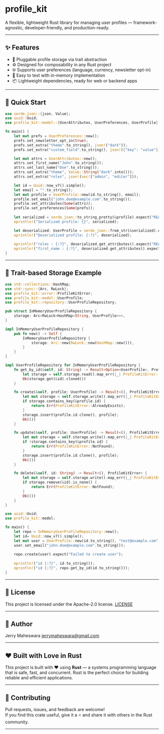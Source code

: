 # profile_kit

A flexible, lightweight Rust library for managing user profiles — framework-agnostic, developer-friendly, and production-ready.

---

## ✨ Features

- 🔌 Pluggable profile storage via trait abstraction
- ⚙️ Designed for composability in any Rust project
- 🌐 Supports user preferences (language, currency, newsletter opt-in)
- 🧪 Easy to test with in-memory implementation
- 📦 Lightweight dependencies, ready for web or backend apps

---

## 🚀 Quick Start

```rust
use serde_json::{json, Value};
use uuid::Uuid;
use profile_kit::model::{UserAttributes, UserPreferences, UserProfile};

fn main() {
    let mut prefs = UserPreferences::new();
    prefs.set_newsletter_opt_in(true);
    prefs.set_extra("theme".to_string(), json!("dark"));
    prefs.set_extra("custom_field".to_string(), json!({"key": "value"}));

    let mut attrs = UserAttributes::new();
    attrs.set_first_name("John".to_string());
    attrs.set_last_name("Doe".to_string());
    attrs.set_extra("theme", Value::String("dark".into()));
    attrs.set_extra("roles", json!(vec!["admin", "editor"]));

    let id = Uuid::now_v7().simple();
    let email = "".to_string();
    let mut profile = UserProfile::new(id.to_string(), email);
    profile.set_email("john.doe@example.com".to_string());
    profile.set_attributes(Some(attrs));
    profile.set_preferences(Some(prefs));
    
    let serialized = serde_json::to_string_pretty(&profile).expect("REASON");
    eprintln!("Serialized profile: {}", serialized);

    let deserialized: UserProfile = serde_json::from_str(&serialized).expect("REASON");
    eprintln!("Deserialized profile: {:?}", deserialized);
    
    eprintln!("roles : {:?}", deserialized.get_attributes().expect("REASON").get_extra("roles"));
    eprintln!("first_name : {:?}", deserialized.get_attributes().expect("REASON").get_first_name());
}
```

---

## 🔧 Trait-based Storage Example

```rust
use std::collections::HashMap;
use std::sync::{Arc, RwLock};
use profile_kit::error::ProfileKitError;
use profile_kit::model::UserProfile;
use profile_kit::repository::UserProfileRepository;

pub struct InMemoryUserProfileRepository {
    storage: Arc<RwLock<HashMap<String, UserProfile>>>,
}

impl InMemoryUserProfileRepository {
    pub fn new() -> Self {
        InMemoryUserProfileRepository {
            storage: Arc::new(RwLock::new(HashMap::new())),
        }
    }
}

impl UserProfileRepository for InMemoryUserProfileRepository {
    fn get_by_id(&self, id: String) -> Result<Option<UserProfile>, ProfileKitError> {
        let storage = self.storage.read().map_err(|_| ProfileKitError::StorageError)?;
        Ok(storage.get(&id).cloned())
    }

    fn create(&self, profile: UserProfile) -> Result<(), ProfileKitError> {
        let mut storage = self.storage.write().map_err(|_| ProfileKitError::StorageError)?;
        if storage.contains_key(&profile.id) {
            return Err(ProfileKitError::AlreadyExists);
        }
        storage.insert(profile.id.clone(), profile);
        Ok(())
    }

    fn update(&self, profile: UserProfile) -> Result<(), ProfileKitError> {
        let mut storage = self.storage.write().map_err(|_| ProfileKitError::StorageError)?;
        if !storage.contains_key(&profile.id) {
            return Err(ProfileKitError::NotFound);
        }
        storage.insert(profile.id.clone(), profile);
        Ok(())
    }

    fn delete(&self, id: String) -> Result<(), ProfileKitError> {
        let mut storage = self.storage.write().map_err(|_| ProfileKitError::StorageError)?;
        if storage.remove(&id).is_none() {
            return Err(ProfileKitError::NotFound);
        }
        Ok(())
    }
}

use uuid::Uuid;
use profile_kit::model;

fn main() {
    let repo = InMemoryUserProfileRepository::new();
    let id= Uuid::now_v7().simple();
    let mut user = UserProfile::new(id.to_string(), "test@example.com".into());
    user.set_email("john.doe@example.com".to_string());
    
    repo.create(user).expect("Failed to create user");
    
    eprintln!("id {:?}", id.to_string());
    eprintln!("id {:?}", repo.get_by_id(id.to_string()));
}
```

---

## 📖 License

This project is licensed under the Apache-2.0 license. [LICENSE](http://www.apache.org/licenses/LICENSE-2.0.txt)

---

## 🧑‍ Author
Jerry Maheswara <jerrymaheswara@gmail.com>

---

## ❤️ Built with Love in Rust

This project is built with ❤️ using **Rust** — a systems programming language that is safe, fast, and concurrent. Rust is the perfect choice for building reliable and efficient applications.

---

## 👋 Contributing

Pull requests, issues, and feedback are welcome!  
If you find this crate useful, give it a ⭐ and share it with others in the Rust community.

---